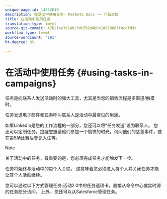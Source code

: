 ```yaml
---
unique-page-id: 14352619
description: 在活动中使用任务- Marketo Docs —— 产品文档
title: 在活动中使用任务
translation-type: tm+mt
source-git-commit: 47b2fee7d146c3dc558d4bbb10070683f4cdfd3d
workflow-type: tm+mt
source-wordcount: '191'
ht-degree: 0%

---
```



# 在活动中使用任务 {#using-tasks-in-campaigns}

任务是向联系人发送活动时的强大工具，尤其是当您的销售流程是多渠道/触摸时。

任务发送电子邮件和任务呼叫联系人是活动中最常见的用途。

如果LinkedIn是您的工作流程的一部分，您还可以将“任务发送”设为联系人。 您还可以定制任务，提醒您邀请他们参加一个愉快的时光，询问他们的慈善事件，或在第5场比赛后登记入住等。

>[!NOTE]
>
>关于活动中的任务，最重要的是，您必须完成任务才能触发下一步。

任务将始终与活动中的每个人关联。 这意味着您必须进入每个人并关闭任务才能让其个人活动继续。

您可以通过以下方式管理任务:活动2.0中的任务选项卡，直接从命令中心或实时源的任务部分访问。 此外，您还可以从Salesforce管理任务。
